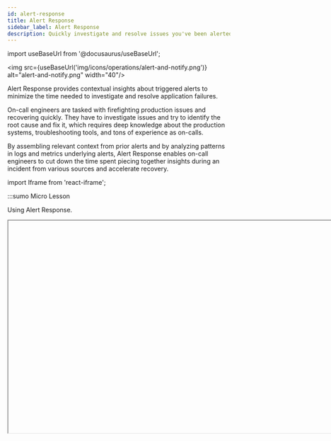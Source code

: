 ```yaml
---
id: alert-response
title: Alert Response
sidebar_label: Alert Response
description: Quickly investigate and resolve issues you've been alerted about with the context provided by Sumo Logic.
---
```


import useBaseUrl from '@docusaurus/useBaseUrl';

<img src={useBaseUrl('img/icons/operations/alert-and-notify.png')} alt="alert-and-notify.png" width="40"/>

Alert Response provides contextual insights about triggered alerts to minimize the time needed to investigate and resolve application failures.

On-call engineers are tasked with firefighting production issues and recovering quickly. They have to investigate issues and try to identify the root cause and fix it, which requires deep knowledge about the production systems, troubleshooting tools, and tons of experience as on-calls. 

By assembling relevant context from prior alerts and by analyzing patterns in logs and metrics underlying alerts, Alert Response enables on-call engineers to cut down the time spent piecing together insights during an incident from various sources and accelerate recovery.

import Iframe from 'react-iframe';

:::sumo Micro Lesson

Using Alert Response.

<Iframe url="https://www.youtube.com/embed/3FHomBuFyV8?rel=0"
        width="854px"
        height="480px"
        id="myId"
        className="video-container"
        display="initial"
        position="relative"
        allow="accelerometer; autoplay=1; clipboard-write; encrypted-media; gyroscope; picture-in-picture"
        allowfullscreen
        />

:::

## Setting up Alert Response

Email alerts automatically get a button labeled **View Alert** that opens the alert on the Alert page, shown in the below image.<br/> ![view alert from email.png](/img/monitors/view-alert-from-email.png)

If you use [Webhook connections](/docs/alerts/webhook-connections) offered by Sumo Logic for receiving notifications, you'll need to provide the [`alertResponseUrl` variable](/docs/alerts/monitors/alert-variables) in your notification payload of a Monitor to receive a link that opens Alert Response. When your Monitor is triggered, it will generate a URL and provide it in the alert notification payload, which you can use to open the Alert Response.

The following is an example Slack payload with the variable:
```json
{
	"attachments":[
		{
			"pretext":"Sumo Logic Alert",
			"fields":[
				{
					"title":"Alert Page",
					"value":"{{alertResponseUrl}}"
				}
			],
			"mrkdwn_in":[
				"text",
				"pretext"
			],
			"color":"#29A1E6"
		}
	]
}
```

## Alert list

The Alert list shows all of your Alerts from Monitors triggered within the past seven days. By default, the list is sorted by status (showing **Active** on top, followed by **Resolved**), and then chronologically by creation time.

To open the Alert list, click the bell icon in the top menu. <br/> <img src={useBaseUrl('img/alerts/alert-list-page-bell-border.png')} alt="alert-list-page-bell-border" width="300"/>

To filter or sort by category (e.g., **Name**, **Severity**, **Status**), you can use the search bar or click on a column header.<br/>![search alert list.png](/img/monitors/search-alert-list.png)

:::info Limitations
The Alert list displays up to 1,000 alerts.
:::

### Resolve Alerts

To resolve an alert, click a row to select it, then click **Resolve**.

### Translating Thresholds

 Threshold translating allows you to open the Alert Response Page in the **Metrics Explorer** that helps you to easily view the threshold associated with an alert. This also helps you to understand how your monitor's thresholds are translating into metrics and compare the threshold values set in a monitor with the data displayed in the Metrics Explorer chart.

 For example, when you open an alert response page in Metrics Explorer, you can see critical thresholds defined with some number. You can then see that this threshold is also applied and enabled in the Metrics Explorer view, with exactly the same number defined.<br/> <img src={useBaseUrl('img/alerts/arp-metrics-explorer.png')} alt="arp-metrics-explorer" width="800"/>

 To view the Alert Response chart in Metrics Explorer, follow the steps Below:
1. Navigate to the **Alert lists** and select the alert for which you want to view the corresponding metrics and threshold values.
1. Open the **Alert Response Page**.
1. Click the **View in Metrics Explorer** button for that alert. You can click on either of the two buttons, and they both function the same way.
1. The Metrics Explorer view will open with the graph of the metric associated with the alert.
1. In the **Threshold** section of the Metrics Explorer, you can see the same threshold values for the monitor associated with the alert.<br/> <img src={useBaseUrl('img/alerts/threshold-metrics-explorer-view.png')} alt="threshold-metrics-explorer" width="800"/>
1. The thresholds will be enabled and only the ones that are defined in the monitor will be displayed.
   * If the alert has both critical and warning thresholds defined in the corresponding monitor, both thresholds will be displayed in the Metrics Explorer view.
   * If the alert has only a critical threshold defined in the corresponding monitor, only the warning threshold will be displayed in the Metrics Explorer view.
1. Use this feature to compare the threshold values set in a monitor with the data displayed in the Metrics Explorer graph and gain a better understanding of how your monitors are translating into metrics.

:::note
Note that the same threshold translating functionality supports to [Creating Monitor from the Metrics Explorer](/docs/alerts/monitors/create-monitor/#from-your-metrics-explorer) and [Opening Monitor in the Metrics Explorer](/docs/alerts/monitors/edit-settings/#view-in-metrics-explorer).
:::

{@import ../../reuse/alerts-timeslice.md}


## Alert Page

The Alert Page is where you can view granular details about an individual alert. To get to an Alert page, click on any row from your Alert list.

An Alert provides curated information to on-calls in order for them to troubleshoot issues more quickly. It provides two different types of information to help get to the root cause of the issue quickly.
* **Alert Details**. Overview of the alert that was triggered to help you understand the issue and its potential impact. 
* **Alert Context**. System curated context helps you understand potential underlying symptoms within the system that might be causing the issue.

### Alert Details

The details section provides:
* a chart to visualize the alerting KPI before and during the alert.
* a table with the raw data that triggered the alert.
* related alerts firing in the system around the same time.
* the history of the given alert being fired in the past.
* basic details about the alert like when it was fired and what triggered it.

The following images label each section of the page with a letter, see the list below the image for a description of what each does.<br/> ![top of the alert response page.png](/img/monitors/top-alert-response-page.png)

The top of the page provides several details and buttons.

* **A**. The title of the Monitor.
* **B**. Copy the link to the opened Alert page.
* **C**. The type of Monitor trigger condition that triggered the alert, either Critical, Warning, or MissingData.
* **D**. The status of the Alert, either **Active** or **Resolved**.
* **E**. Refreshes the Alert page.
* **F**. Opens the playbook associated with this Monitor. Playbooks allow admins to codify tribal knowledge for an on-call so they know what exactly to do when they receive an alert.<br/> ![playbook example.png](/img/monitors/playbook-example.png)<br/>
    You have the option to provide a playbook when creating a Monitor, as shown in the below image. Markdown is supported.<br/>  ![Montor playbook input.png](/img/monitors/monitor-playbook-input.png)
* **G**. Opens the Monitor that generated this alert.
* **H**. Resolves the Alert. This will also resolve the Monitor that generated the alert. The Monitor will fire again when the alert condition is met. <br/>
:::note
Sumo Logic will resolve the alert automatically when the recovery condition defined on the monitor is met. This behavior is not configurable - that is, you cannot prevent Sumo Logic from resolving a monitor. Although technically you can set a recovery condition that will never allow Sumo Logic to recover a monitor, this is not recommended because it will suppress unrelated alerts from getting fired.
::: <br/>![alert page sep 23.png](/img/monitors/alert-page.png)
* **K**. The red exclamation mark indicates the alert is still active and a white exclamation in the gray circle indicates it's resolved. <br/> <img src={useBaseUrl('img/monitors/k-label.png')} alt="labels" width="300"/>
  * **Related Alerts**. A panel with Related Alerts and the Monitor History. It shows other alerts in the system that were triggered around the same time as this alert. This information is helpful to know what issues are happening in the system and whether the current problem is an isolated issue or a more systemic one. There are two types of relations that a related alert can have.<br/> <img src={useBaseUrl('img/monitors/related-alerts.png')} alt="related alerts" width="200"/>
    * **Time**. Shows all the alerts that were triggered 30 minutes before or after the given alert that doesn't have another association.
    * **Entity**. Shows all the alerts that were triggered one hour before and after the given alert that happened on the same entity (node, pod, cluster, etc.). You can click the expand arrow ![expand arrow.png](/img/monitors/expand-arrow.png) to view the alert's trigger condition and the white arrow in the square ![open in new tab icon.png](/img/monitors/open-new-tab.png) to open the alert in its own Alert page.
  * **Monitor History**. Shows the past 30 days of similar alerts that were triggered by the Monitor (that generated the current alert). Monitor History can be helpful to determine how frequently an alert has fired in the past and if the alert is flaky. You can then quickly correlate whether the current problem is similar to a past one by comparing the information shared for the alert.
* **L**. The query of the Monitor.<br/><img src={useBaseUrl('img/monitors/l-m-n-labels.png')} alt="labels" width="800"/>
* **M**. A chart that visualizes the trend of the metric that was tracked as part of the alert condition of the monitor. The visualization tracks the *before* and *during* trends of the metric.
* **N**. A table with the raw data that triggered the alert.

Below this, as you scroll down on the page, you'll see context cards covered in the next section.

:::info Limitations
* The Alert visualization, labeled **M**, is only shown for alerts less than 30 days old. 
* Related Alerts and Monitor History show the top 250 alerts.
:::

### Context Cards

**Alert Context** provides additional insights that the system has discovered automatically by analyzing your data. The system uses artificial intelligence and machine learning to track your logs and metrics data and find interesting patterns in the data that might help explain the underlying issue and surfaces them in the form of context cards.

Depending on the type of data an alert is based on (metrics or logs) and the detection method (static or outlier), you'll see different context cards. You will see a progress spinner labeled **Analyzing alert content** at the bottom of the window when cards are still being loaded. It may take a minute for some cards to load.<br/> ![analyzing alert content.png](/img/monitors/analyzing-alert-content.png)

### Log Fluctuations

This card detects different signatures in your log messages using [LogReduce](/docs/search/logreduce) such as errors, exceptions, timeouts, and successes. It compares log signatures trends with a normal baseline period and surfaces noteworthy changes in signatures.

* **New**: Log signatures that were only seen after the Alert was triggered but not one hour prior to the Alert start time.
* **Gone**: Log signatures that are not present after the Alert was created but were present one hour prior to the Alert start time, such as **Transaction Succeeded** or **Success**.
* **Diff**: Log signatures whose counts have changed after the alert when compared to one hour prior to the Alert start time.

:::note
The Log Fluctuations card will only work with Log Monitors at this time. It is not rendered for monitors driven by Metrics.
:::

Use the **Open** button to view the Log Search that provided the Log Fluctuation insights. The box with an arrow icon ![open drilldown button.png](/img/monitors/open-drilldown-button.png) opens a Log Search pivoted on a given signature.

![log fluctuations.png](/img/monitors/log-fluctuations.png)

* **A**. The name of the card (Log Fluctuation) and a short description of what it does.
* **B**. A link to open the log query that populated the card, in the log search page.
* **C**. A summary of the discovered NEW, GONE, and DIFF signatures, and how many log messages belong to each type.
* **D**. The details about the identified log signature.
* **E**. A histogram showing how many log messages mapped to the given signature after the alert (red bar) and before (gray bar) the alert.
* **F**. Option to collapse the expanded details.
* **G**. Opens a Log Search filtered to the Log messages that mapped to the given signature.

### Anomalies

This card detects time series anomalies for entities related to the alert. These insights are powered by the [Root Cause Explorer](../../observability/root-cause-explorer.md).

Anomalies are grouped into [golden signals](https://sre.google/sre-book/monitoring-distributed-systems/). Anomalies are also presented on a timeline; the length of the anomaly represents its duration. <br/> ![anomalies .png](/img/monitors/anomalies.png)

* **A**. The name of the card (Anomalies) and a short description of what it does.
* **B**. Count of anomalies belonging to each golden signal type.
* **C**. A timeline view of anomalies with their start time and duration, the domain (e.g. AWS, Kubernetes), and the entity on which it was detected. Anomalies may be grouped based on connections between entities and similarity of metrics. For example, anomalies on EC2 instances that are members of an AutoScaling group may be grouped together. The count shown in each anomaly refers to the number of grouped anomalies.
* **D**. A link to view the anomalies in the **Root Cause Explorer**.

:::note
Only Anomalies with a start time around 30 minutes before or after the Alert was created show up in the card.
:::

Hover over an EOI to view key information about the event.<br/> ![eoi-stats.png](/img/monitors/eoi-stats.png)

Click on the EOI to open the **Summary View** and **Entity Inspector**.<br/> ![entity inspector.png](/img/monitors/entity-inspector.png)

### Dimensional Explanations

This card analyzes log data and surfaces dimensions or key-value pairs that drove it to an alerting state. For example, the card below has identified that ~80% of the alert logs have the field **log.Error** with the value `could not retrieve cart: rpc error: code` and is therefore a recommended item to investigate. <br/>![dimensional explanation.png](/img/monitors/dimensional-explanation.png)

* **A**. The name of the card (Dimensional Explanations) and a short description of what it does.
* **B**. A link to open the log query that populated the card, in the log search page.
* **C**. Groupings of the discovered key-value pairs by the count of keys and the percentage of log messages found with the key.
* **D**. The key-value pairs in each group.
* **E**. A histogram showing how many log messages with the key-value pair caused the alert (red bar) and did not cause (gray bar) the alert.
* **F**. Option to collapse the expanded details.
* **G**. Opens a Log Search filtered to the Log messages that mapped to the given signature.

### Benchmark

Benchmarks refer to baselines computed from anonymized and aggregated telemetry data from Sumo Logic customers in domains such as AWS. If the telemetry values for your entity during an alert period are unusual compared to benchmarks, you may have an unusual configuration change or other backend issues. 

For example, the card below shows that `ServiceUnavailable` error is happening 32 times more often in your AWS account compared with other Sumo Logic customer’s accounts. This AWS error pertains to AWS API calls that are failing at a higher rate than what is expected based on cross-customer baselines. This particular error implies an AWS incident affecting the particular AWS resource type and API. <br/> ![benchmark card.png](/img/monitors/benchmark.png)

* **A**. The name of the card (Benchmark) and a short description of what it does.
* **B**. Count of unusual Benchmarks by golden signal type.
* **C**. Dimensional detail of the unusual telemetry value.
* **D**. Comparison of your telemetry value (red bar) against benchmarks computed from other customers (gray bar).
* **E**. Expand/collapse details panel.
* **F**. Opens a Log Search filtered to the Log messages that match the dimensional details of the telemetry value

## Subscribe to Alert Monitors

:::note Terminology
A _Monitor_ creates an _Alert_. Using the options below, you're subscribing to an _Alert's Monitor_.
:::

#### From your Alerts list
* Right-click on a row item > click **Subscribe**
* Hover your mouse over a row, click the three-dot kebab menu > select **Subscribe**
* Single-click on a row item > on the opened Alert page, click the three-dot kebab menu > **Subscribe to Monitor**

#### From your Monitors list
* Right-click on a row item > click **Subscribe**
* Hover your mouse over a row > click the three-dot kebab menu > click **Subscribe**
* Single-click on a row item > in the side panel (Monitor Details), click **More Actions** > **Subscribe**

#### From a folder

If you subscribe from a monitor folder, then all nested monitors and folders within that folder become automatically subscribed.

For example, if you create a subscription on “Monitor A”, and then move it to subscribed “Folder B”, “Monitor A” will have two subscriptions because it’s directly subscribed and inherits subscription from its parent folder ("Folder B").

<details><summary>Click to see examples</summary>

#### Example 1

```bash title="Initial state"
📁 Folder A ("No")
├── Monitor B ("No")
└── Monitor C ("No")
```

```bash title="Create subscription on Folder A"
📁 Folder A ("Yes")
├──Monitor B ("Yes (inherited from folder)")
└──Monitor C ("Yes (inherited from folder)")
```

#### Example 2

```bash title="Initial state"
📁 Folder A ("No")
├── Monitor B ("No")
├── Monitor C ("No")
└── 📁 Folder D ("No")
    └── Monitor E ("No")
```

```bash title="Create subscription on Folder D"
📁 Folder A ("No")
├── Monitor B ("No")
├── Monitor C ("No")
└── 📁 Folder D ("Yes")
    └── Monitor E ("Yes (inherited from folder)")
 ```

#### Example 3

```bash title="Initial state"
📁 Folder A ("No")
├── Monitor B ("No")
├── Monitor C ("No")
└──  📁 Folder D ("No")
    └── Monitor E ("Yes")
```       

```bash title="Create subscription on Folder D"
📁 Folder A ("No")
├── Monitor B ("No")
├── Monitor C ("No")
└── 📁 Folder D ("Yes")
    └── Monitor E ("Yes")
```       

```bash title="Remove subscription on Monitor E"
📁 Folder A ("No")
├── Monitor B ("No")
├── Monitor C ("No")
└── 📁 Folder D ("Yes")
    └── Monitor E ("Yes (inherited from folder)"
```

</details>

To cancel an inherited subscription, you'll need to remove the subscription from a parent folder or move the monitor or folder into another location outside the folder with direct subscription. 


### Notification Preferences

Alert notification preferences give you granular control over specific monitor activity you want to follow.<br/><img src={useBaseUrl('img/alerts/alert-preferences.png')} alt="alert-list-page-bell-border" width="400"/>

1. From the left nav, click on your username > **Preferences**.
2. Click on any of the following checkboxes to enable your desired preferences:
   * **Display Alert Badge**: the bell icon is displayed in the top nav
	 * **Notify about only subscribed monitors**: the bell icon will only push notifications for monitors you're subscribed to
	 * **Enable "Active alerts only" as default filter**: your Alert list, by default, will only display alerts with an Active status (excludes Resolved ones)<br/> <img src={useBaseUrl('img/alerts/filter-active.png')} alt="alert-preferences" />
	 * **Enable "My subscriptions" as default filter**: your Alert list, by default, will only display alerts you're subscribed to<br/> <img src={useBaseUrl('img/alerts/filter-subscribe.png')} alt="alert-preferences" />
3. Click **Save** when you're done.

## Create a Monitor-based SLO

See [Create an SLO](/docs/observability/reliability-management-slo/create-slo) to learn how.
